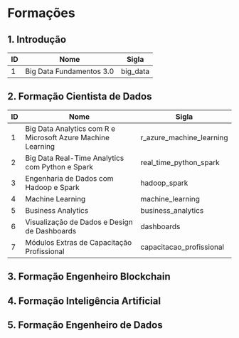 # Formações

## 1. Introdução

ID   | Nome | Sigla
--------- | ------ | ------
1 | Big Data Fundamentos 3.0 | big_data

## 2. Formação Cientista de Dados

ID   | Nome | Sigla
--------- | ------ | ------
1 | Big Data Analytics com R e Microsoft Azure Machine Learning | r_azure_machine_learning
2 | Big Data Real-Time Analytics com Python e Spark | real_time_python_spark
3 | Engenharia de Dados com Hadoop e Spark | hadoop_spark
4 | Machine Learning | machine_learning
5 | Business Analytics | business_analytics
6 | Visualização de Dados e Design de Dashboards | dashboards
7 | Módulos Extras de Capacitação Profissional | capacitacao_profissional

## 3. Formação Engenheiro Blockchain
## 4. Formação Inteligência Artificial
## 5. Formação Engenheiro de Dados
